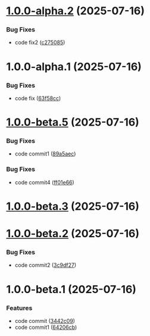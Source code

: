 # [1.0.0-alpha.2](https://github.com/Aadinath16/repo1/compare/v1.0.0-alpha.1...v1.0.0-alpha.2) (2025-07-16)


### Bug Fixes

* code fix2 ([c275085](https://github.com/Aadinath16/repo1/commit/c275085484b6cc84808e263d10d30f6e6167d181))

# 1.0.0-alpha.1 (2025-07-16)


### Bug Fixes

* code fix ([63f58cc](https://github.com/Aadinath16/repo1/commit/63f58cc839f2dc6d02a8de1aeefabbc3576a6937))

# [1.0.0-beta.5](https://github.com/Aadinath16/repo1/compare/v1.0.0-beta.4...v1.0.0-beta.5) (2025-07-16)


### Bug Fixes

* code commit1 ([89a5aec](https://github.com/Aadinath16/repo1/commit/89a5aec511eee564aacdbe526d4274e47b4f535e))

### Bug Fixes

* code commit4 ([ff01e66](https://github.com/Aadinath16/repo1/commit/ff01e666a00565b202e8bb975b8d1f90e63e0608))

# [1.0.0-beta.3](https://github.com/Aadinath16/repo1/compare/v1.0.0-beta.2...v1.0.0-beta.3) (2025-07-16)


# [1.0.0-beta.2](https://github.com/Aadinath16/repo1/compare/v1.0.0-beta.1...v1.0.0-beta.2) (2025-07-16)


### Bug Fixes

* code commit2 ([3c9df27](https://github.com/Aadinath16/repo1/commit/3c9df27a35bc25b7b15824be6b57019f2ae9b974))

# 1.0.0-beta.1 (2025-07-16)


### Features

* code commit ([3442c09](https://github.com/Aadinath16/repo1/commit/3442c097914f6a028f0c2164deec6b1de411bbcc))
* code commit1 ([64206cb](https://github.com/Aadinath16/repo1/commit/64206cb8ded25d7227860821ac1b26a5349fd0a8))

